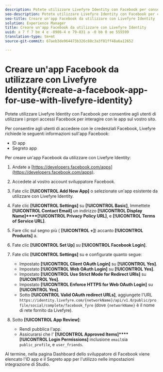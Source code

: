 ```yaml
---
description: Potete utilizzare Livefyre Identity con Facebook per consentire agli utenti di utilizzare i propri accessi Facebook per interagire con le app sul vostro sito.
seo-description: Potete utilizzare Livefyre Identity con Facebook per consentire agli utenti di utilizzare i propri accessi Facebook per interagire con le app sul vostro sito.
seo-title: Creare un'app Facebook da utilizzare con Livefyre Identity
solution: Experience Manager
title: Creare un'app Facebook da utilizzare con Livefyre Identity
uuid: a 7 f 7 be 4 e -8986-4 e 79-831 a -0 bb 0 ae 555599
translation-type: tm+mt
source-git-commit: 67aeb3de964473b326c88c3a3f81ff48a6a12652

---
```



# Creare un&#39;app Facebook da utilizzare con Livefyre Identity{#create-a-facebook-app-for-use-with-livefyre-identity}

Potete utilizzare Livefyre Identity con Facebook per consentire agli utenti di utilizzare i propri accessi Facebook per interagire con le app sul vostro sito.

Per consentire agli utenti di accedere con le credenziali Facebook, Livefyre richiede le seguenti informazioni sull&#39;app Facebook:

* ID app
* Segreto app

Per creare un&#39;app Facebook da utilizzare con Livefyre Identity:

1. Andate a [https://developers.facebook.com/apps](https://developers.facebook.com/apps).
1. Accedete al vostro account sviluppatore Facebook.
1. Fate clic **[!UICONTROL Add New App]** o selezionate un&#39;app esistente da utilizzare con Livefyre Identity.
1. Fate clic **[!UICONTROL Settings]** su **[!UICONTROL Basic]**, Immettete **[!UICONTROL Contact Email]** un indirizzo **[!UICONTROL Display Name]****[!UICONTROL Privacy Policy URL]**, e **[!UICONTROL Terms of Service URL]**.
1. Fare clic sul segno più ( **[!UICONTROL +]**) accanto **[!UICONTROL Products]** a.
1. Fate clic **[!UICONTROL Set Up]** su **[!UICONTROL Facebook Login]**.
1. Fate clic **[!UICONTROL Settings]** su e configurate quanto segue:

   * Impostato **[!UICONTROL Client OAuth Login]** su **[!UICONTROL Yes]**.
   * Impostato **[!UICONTROL Web OAuth Login]** su **[!UICONTROL Yes]**.
   * Impostato **[!UICONTROL Use Strict Mode for Redirect URIs]** su **[!UICONTROL Yes]**.
   * Impostato **[!UICONTROL Enforce HTTPS for Web OAuth Login]** su **[!UICONTROL Yes]**.
   * Sotto **[!UICONTROL Valid OAuth redirect URLs]**, aggiungete l&#39;URL `https://identity.livefyre.com/{networkName}/api/v1.0/public/profile/social/complete/facebook_fyre` (dove `{networkName}` è il nome di rete fornito da Livefyre).

1. Sotto **[!UICONTROL App Review]**:

   * Rendi pubblica l&#39;app.
   * Assicurarsi che l&#39; **[!UICONTROL Approved Items]****[!UICONTROL Login Permissions]** inclusione `email`sia `public_profile`, e `user_friends`.

Al termine, nella pagina Dashboard dello sviluppatore di Facebook viene elencato l&#39;ID app e il Segreto app per l&#39;utilizzo nelle impostazioni integrazione di Studio.

